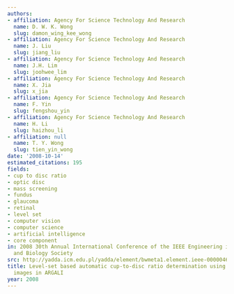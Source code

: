 ```yaml
---
authors:
- affiliation: Agency For Science Technology And Research
  name: D. W. K. Wong
  slug: damon_wing_kee_wong
- affiliation: Agency For Science Technology And Research
  name: J. Liu
  slug: jiang_liu
- affiliation: Agency For Science Technology And Research
  name: J.H. Lim
  slug: joohwee_lim
- affiliation: Agency For Science Technology And Research
  name: X. Jia
  slug: x_jia
- affiliation: Agency For Science Technology And Research
  name: F. Yin
  slug: fengshou_yin
- affiliation: Agency For Science Technology And Research
  name: H. Li
  slug: haizhou_li
- affiliation: null
  name: T. Y. Wong
  slug: tien_yin_wong
date: '2008-10-14'
estimated_citations: 195
fields:
- cup to disc ratio
- optic disc
- mass screening
- fundus
- glaucoma
- retinal
- level set
- computer vision
- computer science
- artificial intelligence
- core component
in: 2008 30th Annual International Conference of the IEEE Engineering in Medicine
  and Biology Society
src: http://yadda.icm.edu.pl/yadda/element/bwmeta1.element.ieee-000004649648
title: Level-set based automatic cup-to-disc ratio determination using retinal fundus
  images in ARGALI
year: 2008
---
```


